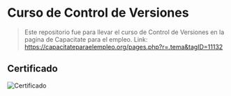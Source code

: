 # Curso de Control de Versiones

> Este repositorio fue para llevar el curso de Control de Versiones en la pagina de Capacitate para el empleo.
> Link: https://capacitateparaelempleo.org/pages.php?r=.tema&tagID=11132

## Certificado

![Certificado](https://github.com/joeldm011/Git-Capacitate-para-el-Empleo-/blob/master/Certificado.png)
